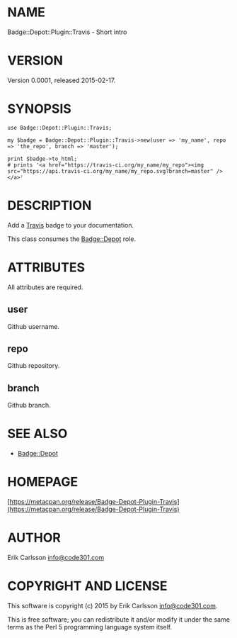 # NAME

Badge::Depot::Plugin::Travis - Short intro

# VERSION

Version 0.0001, released 2015-02-17.

# SYNOPSIS

    use Badge::Depot::Plugin::Travis;

    my $badge = Badge::Depot::Plugin::Travis->new(user => 'my_name', repo => 'the_repo', branch => 'master');

    print $badge->to_html;
    # prints '<a href="https://travis-ci.org/my_name/my_repo"><img src="https://api.travis-ci.org/my_name/my_repo.svg?branch=master" /></a>'

# DESCRIPTION

Add a [Travis](https://travis-ci.org) badge to your documentation.

This class consumes the [Badge::Depot](https://metacpan.org/pod/Badge::Depot) role.

# ATTRIBUTES

All attributes are required.

## user

Github username.

## repo

Github repository.

## branch

Github branch.

# SEE ALSO

- [Badge::Depot](https://metacpan.org/pod/Badge::Depot)

# HOMEPAGE

[https://metacpan.org/release/Badge-Depot-Plugin-Travis](https://metacpan.org/release/Badge-Depot-Plugin-Travis)

# AUTHOR

Erik Carlsson <info@code301.com>

# COPYRIGHT AND LICENSE

This software is copyright (c) 2015 by Erik Carlsson <info@code301.com>.

This is free software; you can redistribute it and/or modify it under
the same terms as the Perl 5 programming language system itself.
